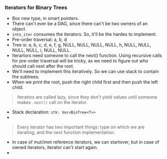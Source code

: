 ### Iterators for Binary Trees
- Box new type, in smart pointers.
- There can't ever be a DAG, since there can't be two owners of an object.
- `into_iter` consumes the iterators. So, it'll be the hardes to implement.
- Pre-order traversal: a, b, d
- Tree is: a, b, c, d, e, f, g, NULL, NULL, NULL, NULL, h, NULL, NULL, NULL, NULL, i, NULL, NULL.
- Iterartors need someone to call the next() function. Using recursive calls for pre-order traversal will be tricky, as we need to figure out who should call next after the root.
- We'll need to implement this iteratively. So we can use stack to contain the subtrees.
- When we print the root, push the right child first and then push the left child.

> Iterators are called lazy, since they don't yield values until someone makes `.next()` call on the iterator.

- Stack declaration: `stk: Vec<BinTree<T>>`
- 

> Every iterator has two important things: type on which we are iterating, and the next function implementation.

- In case of mut/imm reference iterators, we can startover, but in case of owned iterators, iterator can't start again.
- 